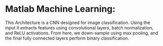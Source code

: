 # Matlab Machine Learning: 
This Architecture is a CNN designed for image classification. Using the input it extracts features using convolutional layers, batch normalization, and ReLU activations. From here, we down-sample using max pooling, and the final fully connected layers perform binary classification.
